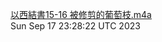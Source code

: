 [以西結書15-16 被修剪的葡萄枝.m4a](https://drive.google.com/file/d/1Cz6OsYzotCRAWPYstCQEZ0ZSlIxCDAyj) <br />Sun Sep 17 23:28:22 UTC 2023
